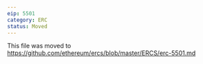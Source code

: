 ```yaml
---
eip: 5501
category: ERC
status: Moved
---
```


This file was moved to https://github.com/ethereum/ercs/blob/master/ERCS/erc-5501.md
